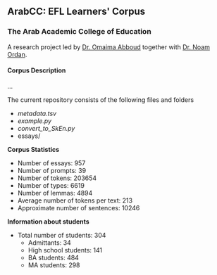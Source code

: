 ## ArabCC: EFL Learners' Corpus
### The Arab Academic College of Education

A research project led by [Dr. Omaima Abboud](https://www.linkedin.com/in/omaima-abboud-915668149/?originalSubdomain=il) together with [Dr. Noam Ordan](https://scholar.google.com/citations?user=-Xtm8iAAAAAJ&hl=en).

#### Corpus Description

...

The current repository consists of the following files and folders

- *metadata.tsv*
- *example.py*
- *convert_to_SkEn.py*
- essays/


**Corpus Statistics**

- Number of essays: 957
- Number of prompts: 39
- Number of tokens: 203654
- Number of types: 6619
- Number of lemmas: 4894
- Average number of tokens per text: 213
- Approximate number of sentences: 10246


**Information about students**
- Total number of students: 304
    - Admittants:	34
    - High school students:	141
    - BA students:	484
    - MA students:	298
